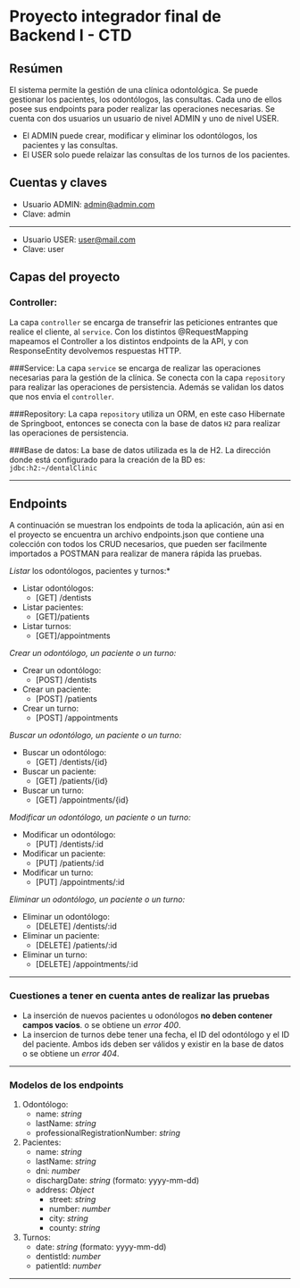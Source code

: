 # Proyecto integrador final de Backend I - CTD

## Resúmen
El sistema permite la gestión de una clínica odontológica. Se puede gestionar los pacientes, los odontólogos, las consultas.
Cada uno de ellos posee sus endpoints para poder realizar las operaciones necesarias. Se cuenta con dos usuarios un usuario de nivel ADMIN y uno de nivel USER. 
- El ADMIN puede crear, modificar y eliminar los odontólogos, los pacientes y las consultas. 
- El USER solo puede relaizar las consultas de los turnos de los pacientes.

## Cuentas y claves
- Usuario ADMIN: admin@admin.com
- Clave: admin
- --
- Usuario USER: user@mail.com
- Clave: user

## Capas del proyecto
### Controller:
La capa ```controller``` se encarga de transefrir las peticiones entrantes que realice el cliente, al ```service```. Con los distintos @RequestMapping mapeamos el Controller a los distintos endpoints de la API, y con ResponseEntity devolvemos respuestas HTTP.

###Service:
La capa ```service``` se encarga de realizar las operaciones necesarias para la gestión de la clínica. Se conecta con la capa ```repository``` para realizar las operaciones de persistencia. Además se validan los datos que nos envia el ```controller```.

###Repository:
La capa ```repository``` utiliza un ORM, en este caso Hibernate de Springboot, entonces se conecta con la base de datos ```H2``` para realizar las operaciones de persistencia.

###Base de datos:
La base de datos utilizada es la de H2. La dirección donde está configurado para la creación de la BD es: ```jdbc:h2:~/dentalClinic```
- --
## Endpoints
A continuación se muestran los endpoints de toda la aplicación, aún asi en el proyecto se encuentra un archivo endpoints.json que contiene una colección con todos los CRUD necesarios, que pueden ser facilmente importados a POSTMAN para realizar de manera rápida las pruebas.

*Listar* los odontólogos, pacientes y turnos:*
- Listar odontólogos:
  - [GET] /dentists
- Listar pacientes:
  - [GET]/patients
- Listar turnos:
  - [GET]/appointments

*Crear un odontólogo, un paciente o un turno:*
- Crear un odontólogo:
  - [POST] /dentists
- Crear un paciente:
  - [POST] /patients
- Crear un turno:
  - [POST] /appointments

*Buscar un odontólogo, un paciente o un turno:*
  - Buscar un odontólogo:
      - [GET] /dentists/{id}
  - Buscar un paciente:
      - [GET] /patients/{id}
  - Buscar un turno:
      - [GET] /appointments/{id}

*Modificar un odontólogo, un paciente o un turno:*
  - Modificar un odontólogo:
      - [PUT] /dentists/:id
  - Modificar un paciente:
      - [PUT] /patients/:id
  - Modificar un turno:
      - [PUT] /appointments/:id

*Eliminar un odontólogo, un paciente o un turno:*
  - Eliminar un odontólogo:
      - [DELETE] /dentists/:id
  - Eliminar un paciente:
      - [DELETE] /patients/:id
  - Eliminar un turno:
      - [DELETE] /appointments/:id
- --
### Cuestiones a tener en cuenta antes de realizar las pruebas
- La inserción de nuevos pacientes u odonólogos **no deben contener campos vacíos**. o se obtiene un *error 400*.
- La insercion de turnos debe tener una fecha, el ID del odontólogo y el ID del paciente. Ambos ids deben ser válidos y existir en la base de datos o se obtiene un *error 404*.
- --
### Modelos de los endpoints
1. Odontólogo:
    - name: *string*
    - lastName: *string*
    - professionalRegistrationNumber: *string*
2. Pacientes:
    - name: *string*
    - lastName: *string*
    - dni: *number*
    - dischargDate: *string* (formato: yyyy-mm-dd)
    - address: *Object*
        - street: *string*
        - number: *number*
        - city: *string*
        - county: *string*
3. Turnos:
    - date: *string* (formato: yyyy-mm-dd)
    - dentistId: *number*
    - patientId: *number*
- --
    
